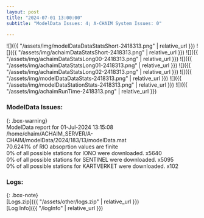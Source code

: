 ```yaml
---
layout: post
title: "2024-07-01 13:00:00"
subtitle: "ModelData Issues: 4; A-CHAIM System Issues: 0"

---
```


![]({{ "/assets/img/modelDataDataStatsShort-2418313.png" | relative_url }})
![]({{ "/assets/img/achaimDataStatsShort-2418313.png" | relative_url }})
![]({{ "/assets/img/achaimDataStatsLong00-2418313.png" | relative_url }})
![]({{ "/assets/img/achaimDataStatsLong01-2418313.png" | relative_url }})
![]({{ "/assets/img/achaimDataStatsLong02-2418313.png" | relative_url }})
![]({{ "/assets/img/modelDataDataStats-2418313.png" | relative_url }})
![]({{ "/assets/img/modelDataStationStats-2418313.png" | relative_url }})
![]({{ "/assets/img/achaimRunTime-2418313.png" | relative_url }})


### ModelData Issues:  
  
{: .box-warning}  
 ModelData report for 01-Jul-2024 13:15:08   
 /home/chaim/ACHAIM_SERVER/A-CHAIM/modelData/2024/183/13/modelData.mat   
 70.6241% of RIO absoprtion values are finite   
 0% of all possible stations for IONO were downloaded. x5640   
 0% of all possible stations for SENTINEL were downloaded. x5095   
 0% of all possible stations for KARTVERKET were downloaded. x102   
  


### Logs:  
  
{: .box-note}  
[Logs.zip]({{ "/assets/other/logs.zip" | relative_url }})  
[Log Info]({{ "/logInfo" | relative_url }})  
